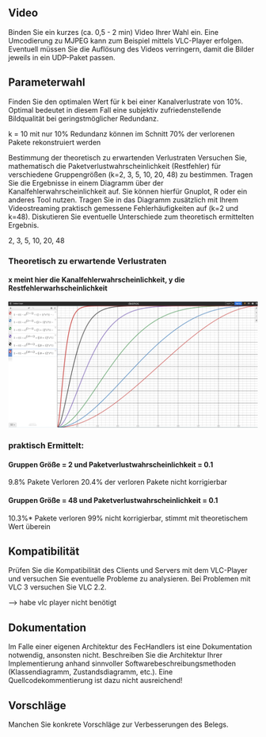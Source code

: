 


## Video
Binden Sie ein kurzes (ca. 0,5 - 2 min) Video Ihrer Wahl ein. 
Eine Umcodierung zu MJPEG kann zum Beispiel mittels VLC-Player erfolgen. 
Eventuell müssen Sie die Auflösung des Videos verringern, damit die Bilder jeweils in ein UDP-Paket passen.

## Parameterwahl
Finden Sie den optimalen Wert für k bei einer Kanalverlustrate von 10%. 
Optimal bedeutet in diesem Fall eine subjektiv zufriedenstellende Bildqualität bei geringstmöglicher Redundanz.

k = 10 mit nur 10% Redundanz können im Schnitt 70% der verlorenen Pakete rekonstruiert werden 

Bestimmung der theoretisch zu erwartenden Verlustraten
Versuchen Sie, mathematisch die Paketverlustwahrscheinlichkeit (Restfehler) 
für verschiedene Gruppengrößen (k=2, 3, 5, 10, 20, 48) zu bestimmen. 
Tragen Sie die Ergebnisse in einem Diagramm über der Kanalfehlerwahrscheinlichkeit auf. Sie können hierfür Gnuplot,
R oder ein anderes Tool nutzen. 
Tragen Sie in das Diagramm zusätzlich mit Ihrem Videostreaming praktisch gemessene Fehlerhäufigkeiten auf (k=2 und k=48).
Diskutieren Sie eventuelle Unterschiede zum theoretisch ermittelten Ergebnis.

2, 3, 5, 10, 20, 48

### Theoretisch zu erwartende Verlustraten

#### x meint hier die Kanalfehlerwahrscheinlichkeit, y die Restfehlerwarhscheinlichkeit

![img_1.png](img_1.png)


### praktisch Ermittelt:

#### Gruppen Größe = 2  und Paketverlustwahrscheinlichkeit = 0.1

9.8% Pakete Verloren
20.4% der verloren Pakete nicht korrigierbar

#### Gruppen Größe = 48  und Paketverlustwahrscheinlichkeit = 0.1

10.3%* Pakete verloren
99% nicht korrigierbar, stimmt mit theoretischem Wert überein


## Kompatibilität
Prüfen Sie die Kompatibilität des Clients und Servers mit dem VLC-Player und versuchen Sie eventuelle Probleme zu analysieren.
Bei Problemen mit VLC 3 versuchen Sie VLC 2.2.

--> habe vlc player nicht benötigt

## Dokumentation
Im Falle einer eigenen Architektur des FecHandlers ist eine Dokumentation notwendig, ansonsten nicht. 
Beschreiben Sie die Architektur Ihrer Implementierung anhand sinnvoller Softwarebeschreibungsmethoden (Klassendiagramm, Zustandsdiagramm, etc.). 
Eine Quellcodekommentierung ist dazu nicht ausreichend!

## Vorschläge
Manchen Sie konkrete Vorschläge zur Verbesserungen des Belegs.